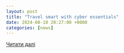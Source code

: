 ```yaml
---
layout: post
title: "Travel smart with cyber essentials"
date: 2024-08-10 20:27:00 +0000
categories: [news]
---
```


[Читати далі](https://tribune.net.ph/2024/08/10/travel-smart-with-cyber-essentials)
